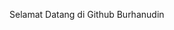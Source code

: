 Selamat Datang di Github Burhanudin


<!---
burhanudin34/burhanudin34 is a ✨ special ✨ repository because its `README.md` (this file) appears on your GitHub profile.
You can click the Preview link to take a look at your changes.
--->

